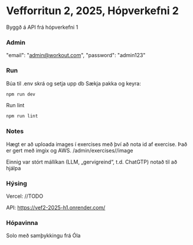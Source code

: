 # Vefforritun 2, 2025, Hópverkefni 2
Byggð á API frá hópverkefni 1

### Admin
"email": "admin@workout.com",
"password": "admin123"

###

### Run

Búa til .env skrá og setja upp db
Sækja pakka og keyra:


```bash
npm run dev
```


Run lint
```bash
npm run lint
```

### Notes
Hægt er að uploada images í exercises með því að nota id af exercise.
Það er gert með imgix og AWS.
/admin/exercises/<id>/image

Einnig var stórt mállíkan (LLM, „gervigreind“, t.d. ChatGTP) notað til að hjálpa

### Hýsing
Vercel:
//TODO

API:
https://vef2-2025-h1.onrender.com/

### Hópavinna
Solo með samþykkingu frá Óla

